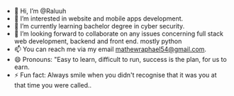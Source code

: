 - 👋 Hi, I’m @Raluuh
- 👀 I’m interested in website and mobile apps development.
- 🌱 I’m currently learning bachelor degree in cyber security.
- 💞️ I’m looking forward to collaborate on any issues concerning full stack web development, backend and front end. mostly python
- 📫 You can reach me via my email mathewraphael54@gmail.com.
- 😄 Pronouns: "Easy to learn, difficult to run, success is the plan, for us to earn.
- ⚡ Fun fact: Always smile when you didn't recognise that it was you at that time you were called..
<!---
Raluuh/Raluuh is a ✨ special ✨ repository because its `README.md` (this file) appears on your GitHub profile.
You can click the Preview link to take a look at your changes.
--->
